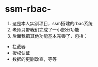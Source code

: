 # ssm-rbac-
1. 这是本人实训项目，ssm搭建的rbac系统
2. 老师只带我们完成了一小部分功能
3. 后面我把其他功能基本完善了，包括：
+ 拦截器
+ 授权认证
+ 数据的更删改查，等等
